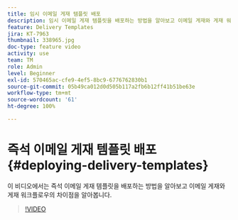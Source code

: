 ```yaml
---
title: 임시 이메일 게재 템플릿 배포
description: 임시 이메일 게재 템플릿을 배포하는 방법을 알아보고 이메일 게재와 게재 워크플로우의 차이점을 이해합니다.
feature: Delivery Templates
jira: KT-7963
thumbnail: 338965.jpg
doc-type: feature video
activity: use
team: TM
role: Admin
level: Beginner
exl-id: 570465ac-cfe9-4ef5-8bc9-6776762830b1
source-git-commit: 05b49ca012d0d505b117a2fb6b12ff41b51be63e
workflow-type: tm+mt
source-wordcount: '61'
ht-degree: 100%

---
```


# 즉석 이메일 게재 템플릿 배포 {#deploying-delivery-templates}

이 비디오에서는 즉석 이메일 게재 템플릿을 배포하는 방법을 알아보고 이메일 게재와 게재 워크플로우의 차이점을 알아봅니다.

>[!VIDEO](https://video.tv.adobe.com/v/338965?quality=12&learn=on)
